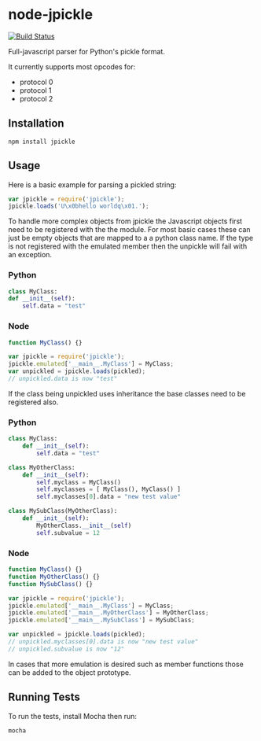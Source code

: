 node-jpickle
============

[![Build Status](https://travis-ci.org/jlaine/node-jpickle.png)](https://travis-ci.org/jlaine/node-jpickle)

Full-javascript parser for Python's pickle format.

It currently supports most opcodes for:

 - protocol 0
 - protocol 1
 - protocol 2

Installation
------------

    npm install jpickle

Usage
-----

Here is a basic example for parsing a pickled string:

```javascript
var jpickle = require('jpickle');
jpickle.loads('U\x0bhello worldq\x01.');
```

To handle more complex objects from jpickle the
Javascript objects first need to be registered
with the the module. For most basic cases these
can just be empty objects that are mapped to a
a python class name. If the type is not registered
with the emulated member then the unpickle will
fail with an exception.

### Python
```python
class MyClass:
def __init__(self):
    self.data = "test"
```

### Node
```javascript
function MyClass() {}

var jpickle = require('jpickle');
jpickle.emulated['__main__.MyClass'] = MyClass;
var unpickled = jpickle.loads(pickled);
// unpickled.data is now "test"
```

If the class being unpickled uses inheritance the
base classes need to be registered also.

### Python
```python
class MyClass:
    def __init__(self):
        self.data = "test"

class MyOtherClass:
    def __init__(self):
        self.myclass = MyClass()
        self.myclasses = [ MyClass(), MyClass() ]
        self.myclasses[0].data = "new test value"

class MySubClass(MyOtherClass):
    def __init__(self):
        MyOtherClass.__init__(self)
        self.subvalue = 12
 ```

### Node
```javascript
function MyClass() {}
function MyOtherClass() {}
function MySubClass() {}

var jpickle = require('jpickle');
jpickle.emulated['__main__.MyClass'] = MyClass;
jpickle.emulated['__main__.MyOtherClass'] = MyOtherClass;
jpickle.emulated['__main__.MySubClass'] = MySubClass;

var unpickled = jpickle.loads(pickled);
// unpickled.myclasses[0].data is now "new test value"
// unpickled.subvalue is now "12"
```

In cases that more emulation is desired such as member
functions those can be added to the object prototype.


Running Tests
-------------

To run the tests, install Mocha then run:

    mocha
